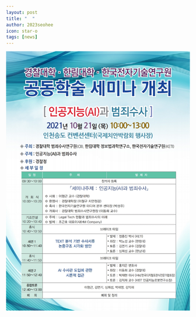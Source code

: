 ```yaml
---
layout: post
title: "  "
author: 2023seohee
icon: star-o
tags: [news]
---
```


![dateset1](/img/news/seminar1021.jpg)

